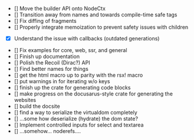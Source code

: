 - [] Move the builder API onto NodeCtx
- [] Transition away from names and towards compile-time safe tags
- [] Fix diffing of fragments
- [] Properly integrate memoization to prevent safety issues with children
- [x] Understand the issue with callbacks (outdated generations)
- [] Fix examples for core, web, ssr, and general
- [] Finish up documentation
- [] Polish the Recoil (Dirac?) API
- [] Find better names for things
- [] get the html macro up to parity with the rsx! macro
- [] put warnings in for iterating w/o keys
- [] finish up the crate for generating code blocks
- [] make progress on the docusarus-style crate for generating the websites
- [] build the docsite
- [] find a way to serialize the virtualdom completely
- [] ...some how deserialize (hydrate) the dom state?
- [] Implement controlled inputs for select and textarea
- [] ...somehow... noderefs....
